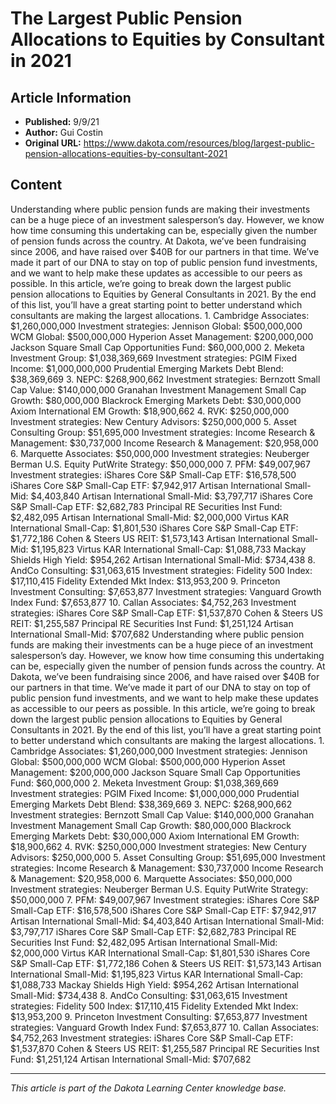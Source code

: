 # The Largest Public Pension Allocations to Equities by Consultant in 2021

## Article Information
- **Published:** 9/9/21
- **Author:** Gui Costin
- **Original URL:** https://www.dakota.com/resources/blog/largest-public-pension-allocations-equities-by-consultant-2021

## Content

Understanding where public pension funds are making their investments can be a huge piece of an investment salesperson’s day. However, we know how time consuming this undertaking can be, especially given the number of pension funds across the country. At Dakota, we’ve been fundraising since 2006, and have raised over $40B for our partners in that time. We’ve made it part of our DNA to stay on top of public pension fund investments, and we want to help make these updates as accessible to our peers as possible. In this article, we’re going to break down the largest public pension allocations to Equities by General Consultants in 2021. By the end of this list, you’ll have a great starting point to better understand which consultants are making the largest allocations. 1. Cambridge Associates: $1,260,000,000 Investment strategies: Jennison Global: $500,000,000 WCM Global: $500,000,000 Hyperion Asset Management: $200,000,000 Jackson Square Small Cap Opportunities Fund: $60,000,000 2. Meketa Investment Group: $1,038,369,669 Investment strategies: PGIM Fixed Income: $1,000,000,000 Prudential Emerging Markets Debt Blend: $38,369,669 3. NEPC: $268,900,662 Investment strategies: Bernzott Small Cap Value: $140,000,000 Granahan Investment Management Small Cap Growth: $80,000,000 Blackrock Emerging Markets Debt: $30,000,000 Axiom International EM Growth: $18,900,662 4. RVK: $250,000,000 Investment strategies: New Century Advisors: $250,000,000 5. Asset Consulting Group: $51,695,000 Investment strategies: Income Research & Management: $30,737,000 Income Research & Management: $20,958,000 6. Marquette Associates: $50,000,000 Investment strategies: Neuberger Berman U.S. Equity PutWrite Strategy: $50,000,000 7. PFM: $49,007,967 Investment strategies: iShares Core S&P Small-Cap ETF: $16,578,500 iShares Core S&P Small-Cap ETF: $7,942,917 Artisan International Small-Mid: $4,403,840 Artisan International Small-Mid: $3,797,717 iShares Core S&P Small-Cap ETF: $2,682,783 Principal RE Securities Inst Fund: $2,482,095 Artisan International Small-Mid: $2,000,000 Virtus KAR International Small-Cap: $1,801,530 iShares Core S&P Small-Cap ETF: $1,772,186 Cohen & Steers US REIT: $1,573,143 Artisan International Small-Mid: $1,195,823 Virtus KAR International Small-Cap: $1,088,733 Mackay Shields High Yield: $954,262 Artisan International Small-Mid: $734,438 8. AndCo Consulting: $31,063,615 Investment strategies: Fidelity 500 Index: $17,110,415 Fidelity Extended Mkt Index: $13,953,200 9. Princeton Investment Consulting: $7,653,877 Investment strategies: Vanguard Growth Index Fund: $7,653,877 10. Callan Associates: $4,752,263 Investment strategies: iShares Core S&P Small-Cap ETF: $1,537,870 Cohen & Steers US REIT: $1,255,587 Principal RE Securities Inst Fund: $1,251,124 Artisan International Small-Mid: $707,682 Understanding where public pension funds are making their investments can be a huge piece of an investment salesperson’s day. However, we know how time consuming this undertaking can be, especially given the number of pension funds across the country. At Dakota, we’ve been fundraising since 2006, and have raised over $40B for our partners in that time. We’ve made it part of our DNA to stay on top of public pension fund investments, and we want to help make these updates as accessible to our peers as possible. In this article, we’re going to break down the largest public pension allocations to Equities by General Consultants in 2021. By the end of this list, you’ll have a great starting point to better understand which consultants are making the largest allocations. 1. Cambridge Associates: $1,260,000,000 Investment strategies: Jennison Global: $500,000,000 WCM Global: $500,000,000 Hyperion Asset Management: $200,000,000 Jackson Square Small Cap Opportunities Fund: $60,000,000 2. Meketa Investment Group: $1,038,369,669 Investment strategies: PGIM Fixed Income: $1,000,000,000 Prudential Emerging Markets Debt Blend: $38,369,669 3. NEPC: $268,900,662 Investment strategies: Bernzott Small Cap Value: $140,000,000 Granahan Investment Management Small Cap Growth: $80,000,000 Blackrock Emerging Markets Debt: $30,000,000 Axiom International EM Growth: $18,900,662 4. RVK: $250,000,000 Investment strategies: New Century Advisors: $250,000,000 5. Asset Consulting Group: $51,695,000 Investment strategies: Income Research & Management: $30,737,000 Income Research & Management: $20,958,000 6. Marquette Associates: $50,000,000 Investment strategies: Neuberger Berman U.S. Equity PutWrite Strategy: $50,000,000 7. PFM: $49,007,967 Investment strategies: iShares Core S&P Small-Cap ETF: $16,578,500 iShares Core S&P Small-Cap ETF: $7,942,917 Artisan International Small-Mid: $4,403,840 Artisan International Small-Mid: $3,797,717 iShares Core S&P Small-Cap ETF: $2,682,783 Principal RE Securities Inst Fund: $2,482,095 Artisan International Small-Mid: $2,000,000 Virtus KAR International Small-Cap: $1,801,530 iShares Core S&P Small-Cap ETF: $1,772,186 Cohen & Steers US REIT: $1,573,143 Artisan International Small-Mid: $1,195,823 Virtus KAR International Small-Cap: $1,088,733 Mackay Shields High Yield: $954,262 Artisan International Small-Mid: $734,438 8. AndCo Consulting: $31,063,615 Investment strategies: Fidelity 500 Index: $17,110,415 Fidelity Extended Mkt Index: $13,953,200 9. Princeton Investment Consulting: $7,653,877 Investment strategies: Vanguard Growth Index Fund: $7,653,877 10. Callan Associates: $4,752,263 Investment strategies: iShares Core S&P Small-Cap ETF: $1,537,870 Cohen & Steers US REIT: $1,255,587 Principal RE Securities Inst Fund: $1,251,124 Artisan International Small-Mid: $707,682

---

*This article is part of the Dakota Learning Center knowledge base.*